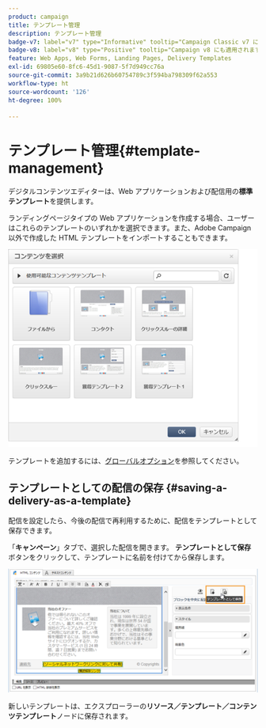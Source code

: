 ```yaml
---
product: campaign
title: テンプレート管理
description: テンプレート管理
badge-v7: label="v7" type="Informative" tooltip="Campaign Classic v7 に適用されます"
badge-v8: label="v8" type="Positive" tooltip="Campaign v8 にも適用されます"
feature: Web Apps, Web Forms, Landing Pages, Delivery Templates
exl-id: 69805e60-8fc6-45d1-9087-5f7d949cc76a
source-git-commit: 3a9b21d626b60754789c3f594ba798309f62a553
workflow-type: ht
source-wordcount: '126'
ht-degree: 100%

---
```


# テンプレート管理{#template-management}



デジタルコンテンツエディターは、Web アプリケーションおよび配信用の&#x200B;**標準テンプレート**&#x200B;を提供します。

ランディングページタイプの Web アプリケーションを作成する場合、ユーザーはこれらのテンプレートのいずれかを選択できます。また、Adobe Campaign 以外で作成した HTML テンプレートをインポートすることもできます。

![](assets/dce_popup_templatechoice.png)

テンプレートを追加するには、[グローバルオプション](content-editor-interface.md#global-options)を参照してください。

## テンプレートとしての配信の保存 {#saving-a-delivery-as-a-template}

配信を設定したら、今後の配信で再利用するために、配信をテンプレートとして保存できます。

「**キャンペーン**」タブで、選択した配信を開きます。 **テンプレートとして保存**&#x200B;ボタンをクリックして、テンプレートに名前を付けてから保存します。

![](assets/dce_save_model.png)

新しいテンプレートは、エクスプローラーの&#x200B;**リソース／テンプレート／コンテンツテンプレート**&#x200B;ノードに保存されます。
